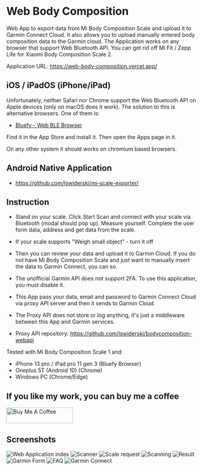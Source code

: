 # Web Body Composition

Web App to export data from Mi Body Composition Scale and upload it to Garmin Connect Cloud. It also allows you to upload manually entered body composition data to the Garmin cloud. The Application works on any browser that support Web Bluetooth API. You can get rid off Mi Fit / Zepp Life for Xiaomi Body Composition Scale 2.

Application URL: https://web-body-composition.vercel.app/

## iOS / iPadOS (iPhone/iPad)

Unfortunately, neither Safari nor Chrome support the Web Bluetooth API on Apple devices (only on macOS does it work). The solution to this is alternative browsers. One of them is:

- [Bluefy - Web BLE Browser](https://apps.apple.com/us/app/bluefy-web-ble-browser/id1492822055)

Find it in the App Store and install it. Then open the Apps page in it.

On any other system it should works on chromium based browsers.

## Android Native Application

- https://github.com/lswiderski/mi-scale-exporter/

## Instruction

- Stand on your scale. Click Start Scan and connect with your scale via Bluetooth (modal should pop up). Measure yourself. Complete the user form data, address and get data from the scale.

- If your scale supports "Weigh small object" - turn it off

- Then you can review your data and upload it to Garmin Cloud. If you do not have Mi Body Composition Scale and just want to manually insert the data to Garmin Connect, you can so.

- The unofficial Garmin API does not support 2FA. To use this application, you must disable it.

- This App pass your data, email and password to Garmin Connect Cloud via proxy API server and then it sends to Garmin Cloud.

- The Proxy API does not store or log anything, it's just a middleware between this App and Garmin services.

- Proxy API repository: https://github.com/lswiderski/bodycomposition-webapi

Tested with Mi Body Composition Scale 1 and:

- iPhone 13 pro / iPad pro 11 gen 3 (Bluefy Browser)
- Oneplus 5T (Android 10) (Chrome)
- Windows PC (Chrome/Edge)

## If you like my work, you can buy me a coffee

<a href="https://www.buymeacoffee.com/lukaszswiderski" target="_blank"><img src="https://cdn.buymeacoffee.com/buttons/default-orange.png" alt="Buy Me A Coffee" height="41" width="174"></a>

## Screenshots

![Web Application index](https://github.com/lswiderski/WebBodyComposition/blob/main/resources/img/screenshots/1_index.png)
![Scanner](https://github.com/lswiderski/WebBodyComposition/blob/main/resources/img/screenshots/2_xiaomi_scanner.png)
![Scale request](https://github.com/lswiderski/WebBodyComposition/blob/main/resources/img/screenshots/3_request.png)
![Scanning](https://github.com/lswiderski/WebBodyComposition/blob/main/resources/img/screenshots/4_scanning.png)
![Result](https://github.com/lswiderski/WebBodyComposition/blob/main/resources/img/screenshots/5_result.png)
![Garmin Form](https://github.com/lswiderski/WebBodyComposition/blob/main/resources/img/screenshots/6_garmin_form.png)
![FAQ](https://github.com/lswiderski/WebBodyComposition/blob/main/resources/img/screenshots/7_faq.png)
![Garmin Connect](https://github.com/lswiderski/WebBodyComposition/blob/main/resources/img/screenshots/8_garmin_result.png)